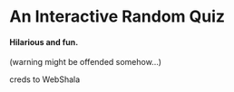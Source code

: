 # An Interactive Random Quiz
#### Hilarious and fun.

(warning might be offended somehow...) 

creds to WebShala
